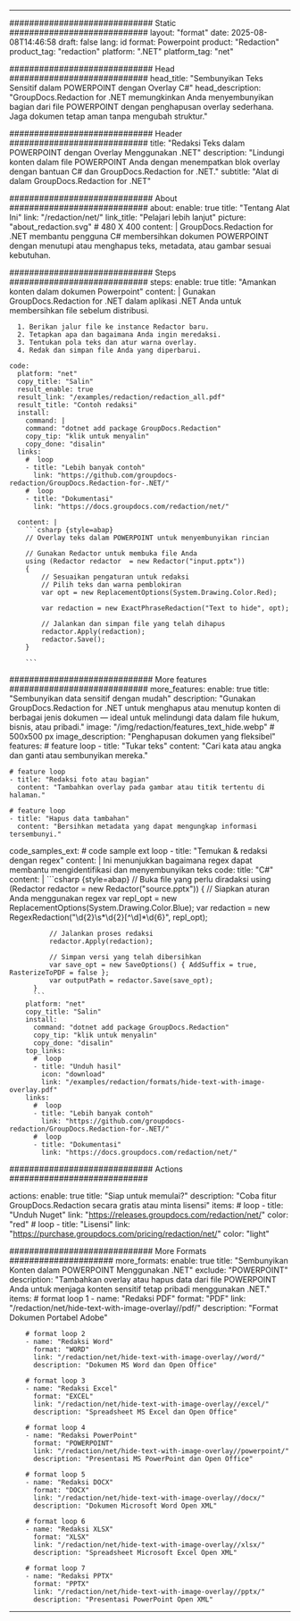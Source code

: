 
---
############################# Static ############################
layout: "format"
date:  2025-08-08T14:46:58
draft: false
lang: id
format: Powerpoint
product: "Redaction"
product_tag: "redaction"
platform: ".NET"
platform_tag: "net"

############################# Head ############################
head_title: "Sembunyikan Teks Sensitif dalam POWERPOINT dengan Overlay C#"
head_description: "GroupDocs.Redaction for .NET memungkinkan Anda menyembunyikan bagian dari file POWERPOINT dengan penghapusan overlay sederhana. Jaga dokumen tetap aman tanpa mengubah struktur."

############################# Header ############################
title: "Redaksi Teks dalam POWERPOINT dengan Overlay Menggunakan .NET" 
description: "Lindungi konten dalam file POWERPOINT Anda dengan menempatkan blok overlay dengan bantuan C# dan GroupDocs.Redaction for .NET."
subtitle: "Alat di dalam GroupDocs.Redaction for .NET" 

############################# About ############################
about:
    enable: true
    title: "Tentang Alat Ini"
    link: "/redaction/net/"
    link_title: "Pelajari lebih lanjut"
    picture: "about_redaction.svg" # 480 X 400
    content: |
       GroupDocs.Redaction for .NET membantu pengguna C# membersihkan dokumen POWERPOINT dengan menutupi atau menghapus teks, metadata, atau gambar sesuai kebutuhan.

############################# Steps ############################
steps:
    enable: true
    title: "Amankan konten dalam dokumen Powerpoint"
    content: |
      Gunakan GroupDocs.Redaction for .NET dalam aplikasi .NET Anda untuk membersihkan file sebelum distribusi.
      
      1. Berikan jalur file ke instance Redactor baru.
      2. Tetapkan apa dan bagaimana Anda ingin meredaksi.
      3. Tentukan pola teks dan atur warna overlay.
      4. Redak dan simpan file Anda yang diperbarui.
   
    code:
      platform: "net"
      copy_title: "Salin"
      result_enable: true
      result_link: "/examples/redaction/redaction_all.pdf"
      result_title: "Contoh redaksi"
      install:
        command: |
        command: "dotnet add package GroupDocs.Redaction"
        copy_tip: "klik untuk menyalin"
        copy_done: "disalin"
      links:
        #  loop
        - title: "Lebih banyak contoh"
          link: "https://github.com/groupdocs-redaction/GroupDocs.Redaction-for-.NET/"
        #  loop
        - title: "Dokumentasi"
          link: "https://docs.groupdocs.com/redaction/net/"
          
      content: |
        ```csharp {style=abap}
        // Overlay teks dalam POWERPOINT untuk menyembunyikan rincian

        // Gunakan Redactor untuk membuka file Anda
        using (Redactor redactor  = new Redactor("input.pptx"))
        {
            // Sesuaikan pengaturan untuk redaksi
            // Pilih teks dan warna pemblokiran
            var opt = new ReplacementOptions(System.Drawing.Color.Red);
            
            var redaction = new ExactPhraseRedaction("Text to hide", opt);

            // Jalankan dan simpan file yang telah dihapus
            redactor.Apply(redaction);
            redactor.Save();
        }
        
        ```            


############################# More features ############################
more_features:
  enable: true
  title: "Sembunyikan data sensitif dengan mudah"
  description: "Gunakan GroupDocs.Redaction for .NET untuk menghapus atau menutup konten di berbagai jenis dokumen — ideal untuk melindungi data dalam file hukum, bisnis, atau pribadi."
  image: "/img/redaction/features_text_hide.webp" # 500x500 px
  image_description: "Penghapusan dokumen yang fleksibel"
  features:
    # feature loop
    - title: "Tukar teks"
      content: "Cari kata atau angka dan ganti atau sembunyikan mereka."

    # feature loop
    - title: "Redaksi foto atau bagian"
      content: "Tambahkan overlay pada gambar atau titik tertentu di halaman."

    # feature loop
    - title: "Hapus data tambahan"
      content: "Bersihkan metadata yang dapat mengungkap informasi tersembunyi."
      
  code_samples_ext:
    # code sample ext loop
    - title: "Temukan & redaksi dengan regex"
      content: |
        Ini menunjukkan bagaimana regex dapat membantu mengidentifikasi dan menyembunyikan teks
      code:
        title: "C#"
        content: |
          ```csharp {style=abap}
          //  Buka file yang perlu diradaksi
          using (Redactor redactor  = new Redactor("source.pptx"))
          {
              // Siapkan aturan Anda menggunakan regex
              var repl_opt = new ReplacementOptions(System.Drawing.Color.Blue);
              var redaction = new RegexRedaction("\\d{2}\\s*\\d{2}[^\\d]*\\d{6}", repl_opt);

              // Jalankan proses redaksi
              redactor.Apply(redaction);

              // Simpan versi yang telah dibersihkan
              var save_opt = new SaveOptions() { AddSuffix = true, RasterizeToPDF = false };
              var outputPath = redactor.Save(save_opt);
          }
          ```
        platform: "net"
        copy_title: "Salin"
        install:
          command: "dotnet add package GroupDocs.Redaction"
          copy_tip: "klik untuk menyalin"
          copy_done: "disalin"
        top_links:
          #  loop
          - title: "Unduh hasil"
            icon: "download"
            link: "/examples/redaction/formats/hide-text-with-image-overlay.pdf"
        links:
          #  loop
          - title: "Lebih banyak contoh"
            link: "https://github.com/groupdocs-redaction/GroupDocs.Redaction-for-.NET/"
          #  loop
          - title: "Dokumentasi"
            link: "https://docs.groupdocs.com/redaction/net/"


############################# Actions ############################

actions:
  enable: true
  title: "Siap untuk memulai?"
  description: "Coba fitur GroupDocs.Redaction secara gratis atau minta lisensi"
  items:
    #  loop
    - title: "Unduh Nuget"
      link: "https://releases.groupdocs.com/redaction/net/"
      color: "red"
        #  loop
    - title: "Lisensi"
      link: "https://purchase.groupdocs.com/pricing/redaction/net/"
      color: "light"


############################# More Formats #####################
more_formats:
    enable: true
    title: "Sembunyikan Konten dalam POWERPOINT Menggunakan .NET"
    exclude: "POWERPOINT"
    description: "Tambahkan overlay atau hapus data dari file POWERPOINT Anda untuk menjaga konten sensitif tetap pribadi menggunakan .NET."
    items: 
        # format loop 1
        - name: "Redaksi PDF"
          format: "PDF"
          link: "/redaction/net/hide-text-with-image-overlay//pdf/"
          description: "Format Dokumen Portabel Adobe"

        # format loop 2
        - name: "Redaksi Word"
          format: "WORD"
          link: "/redaction/net/hide-text-with-image-overlay//word/"
          description: "Dokumen MS Word dan Open Office"
          
        # format loop 3
        - name: "Redaksi Excel"
          format: "EXCEL"
          link: "/redaction/net/hide-text-with-image-overlay//excel/"
          description: "Spreadsheet MS Excel dan Open Office"

        # format loop 4
        - name: "Redaksi PowerPoint"
          format: "POWERPOINT"
          link: "/redaction/net/hide-text-with-image-overlay//powerpoint/"
          description: "Presentasi MS PowerPoint dan Open Office"

        # format loop 5
        - name: "Redaksi DOCX"
          format: "DOCX"
          link: "/redaction/net/hide-text-with-image-overlay//docx/"
          description: "Dokumen Microsoft Word Open XML"
          
        # format loop 6
        - name: "Redaksi XLSX"
          format: "XLSX"
          link: "/redaction/net/hide-text-with-image-overlay//xlsx/"
          description: "Spreadsheet Microsoft Excel Open XML"
          
        # format loop 7
        - name: "Redaksi PPTX"
          format: "PPTX"
          link: "/redaction/net/hide-text-with-image-overlay//pptx/"
          description: "Presentasi PowerPoint Open XML"


---